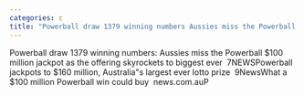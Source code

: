 ```yaml
---
categories: c
title: "Powerball draw 1379 winning numbers Aussies miss the Powerball 100 million jackpot as the offering skyrockets to biggest ever  7NEWS"
---
```

Powerball draw 1379 winning numbers: Aussies miss the Powerball $100 million jackpot as the offering skyrockets to biggest ever&nbsp;&nbsp;7NEWSPowerball jackpots to $160 million, Australia"s largest ever lotto prize&nbsp;&nbsp;9NewsWhat a $100 million Powerball win could buy&nbsp;&nbsp;news.com.auP